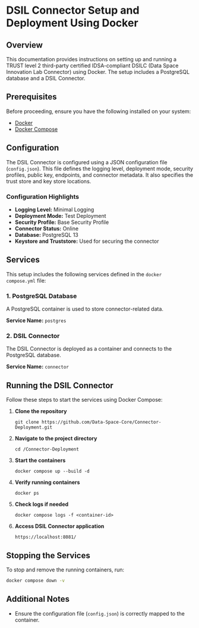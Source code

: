 # DSIL Connector Setup and Deployment Using Docker

## Overview
This documentation provides instructions on setting up and running a TRUST level 2 third-party certified IDSA-compliant DSILC (Data Space Innovation Lab Connector) using Docker. The setup includes a PostgreSQL database and a DSIL Connector.

## Prerequisites
Before proceeding, ensure you have the following installed on your system:

- [Docker](https://www.docker.com/)
- [Docker Compose](https://docs.docker.com/compose/)

## Configuration
The DSIL Connector is configured using a JSON configuration file (`config.json`). This file defines the logging level, deployment mode, security profiles, public key, endpoints, and connector metadata. It also specifies the trust store and key store locations.

### Configuration Highlights
- **Logging Level:** Minimal Logging
- **Deployment Mode:** Test Deployment
- **Security Profile:** Base Security Profile
- **Connector Status:** Online
- **Database:** PostgreSQL 13
- **Keystore and Truststore:** Used for securing the connector

## Services
This setup includes the following services defined in the `docker compose.yml` file:

### 1. PostgreSQL Database
A PostgreSQL container is used to store connector-related data.

**Service Name:** `postgres`

### 2. DSIL Connector
The DSIL Connector is deployed as a container and connects to the PostgreSQL database.

**Service Name:** `connector`

## Running the DSIL Connector
Follow these steps to start the services using Docker Compose:

1. **Clone the repository**
   ```
   git clone https://github.com/Data-Space-Core/Connector-Deployment.git
   ```
   
2. **Navigate to the project directory**
   ```
   cd /Connector-Deployment
   ```
3. **Start the containers**
   ```
   docker compose up --build -d
   ```
4. **Verify running containers**
   ```
   docker ps
   ```
5. **Check logs if needed**
   ```
   docker compose logs -f <container-id>
   ```
6. **Access DSIL Connector application**
   ```
   https://localhost:8081/
   ```

## Stopping the Services
To stop and remove the running containers, run:
```sh
docker compose down -v
```

## Additional Notes
- Ensure the configuration file (`config.json`) is correctly mapped to the container.

